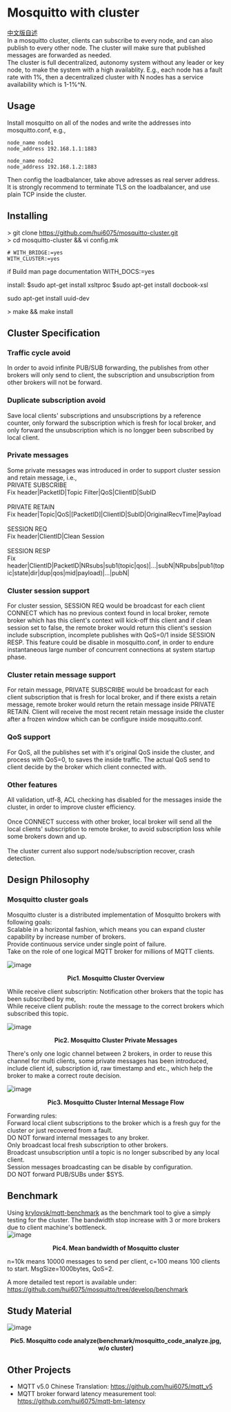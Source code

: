Mosquitto with cluster
=================

[中文版自述](https://github.com/charliexp/mosquitto-cluster/blob/master/readme-zh_cn.md)<br>
In a mosquitto cluster, clients can subscribe to every node, and can also publish to every other node. The cluster will make sure that published messages are forwarded as needed.<br>
The cluster is full decentralized, autonomy system without any leader or key node, to make the system with a high availablity.
E.g., each node has a fault rate with 1%, then a decentralized cluster with N nodes has a service availability which is 1-1%^N.<br>

## Usage

Install mosquitto on all of the nodes and write the addresses into mosquitto.conf, e.g.,<br>
```
node_name node1
node_address 192.168.1.1:1883

node_name node2
node_address 192.168.1.2:1883
```

Then config the loadbalancer, take above adresses as real server address. It is strongly recommend to terminate TLS on the loadbalancer, and use plain TCP inside the cluster.<br>

## Installing
\> git clone https://github.com/hui6075/mosquitto-cluster.git </br>
\> cd mosquitto-cluster && vi config.mk </br>
```
# WITH_BRIDGE:=yes
WITH_CLUSTER:=yes
```
if Build man page documentation
WITH_DOCS:=yes

install:
$sudo apt-get install xsltproc
$sudo apt-get install docbook-xsl

sudo apt-get install uuid-dev

\> make && make install </br>

## Cluster Specification

### Traffic cycle avoid
In order to avoid infinite PUB/SUB forwarding, the publishes from other brokers will only send to client, the subscription and unsubscription from other brokers will not be forward.<br>
### Duplicate subscription avoid
Save local clients' subscriptions and unsubscriptions by a reference counter, only forward the subscription which is fresh for local broker, and only forward the unsubscription which is no longger been subscribed by local client.<br>
### Private messages
Some private messages was introduced in order to support cluster session and retain message, i.e.,<br>
PRIVATE SUBSCRIBE<br>
Fix header|PacketID|Topic Filter|QoS|ClientID|SubID<br><br>
PRIVATE RETAIN<br>
Fix header|Topic|QoS|[PacketID]|ClientID|SubID|OriginalRecvTime|Payload<br><br>
SESSION REQ<br>
Fix header|ClientID|Clean Session<br><br>
SESSION RESP<br>
Fix header|ClientID|PacketID|NRsubs|sub1(topic|qos)|...|subN|NRpubs|pub1(topic|state|dir|dup|qos|mid|payload)|...|pubN|<br>
### Cluster session support
For cluster session, SESSION REQ would be broadcast for each client CONNECT which has no previous context found in local broker, remote broker which has this client's context will kick-off this client and if clean session set to false, the remote broker would return this client's session include subscription, incomplete publishes with QoS=0/1 inside SESSION RESP. This feature could be disable in mosquitto.conf, in order to endure instantaneous large number of concurrent connections at system startup phase.<br>
### Cluster retain message support
For retain message, PRIVATE SUBSCRIBE would be broadcast for each client subscription that
is fresh for local broker, and if there exists a retain message, remote broker would
return the retain message inside PRIVATE RETAIN. Client will receive the most recent retain message inside the cluster after a frozen window which can be configure inside mosquitto.conf.<br>
### QoS support
For QoS, all the publishes set with it's original QoS inside the cluster, and process with QoS=0, to saves the inside traffic. The actual QoS send to client decide by the broker which client connected with.<br>
### Other features
All validation, utf-8, ACL checking has disabled for the messages inside the cluster, in order to improve cluster efficiency.<br><br>
Once CONNECT success with other broker, local broker will send all the local clients' subscription to remote broker, to avoid subscription loss while some brokers down and up.<br><br>
The cluster current also support node/subscription recover, crash detection.<br>
## Design Philosophy
### Mosquitto cluster goals
Mosquitto cluster is a distributed implementation of Mosquitto brokers with following goals:<br>
Scalable in a horizontal fashion, which means you can expand cluster capability by increase number of brokers.<br>
Provide continuous service under single point of failure.<br>
Take on the role of one logical MQTT broker for millions of MQTT clients.<br>

![image](https://github.com/hui6075/mosquitto/blob/develop/img/1.jpg)
<p align="center"><b>Pic1. Mosquitto Cluster Overview</b></p>
While receive client subscriptin: Notification other brokers that the topic has been subscribed by me,<br>
While receive client publish: route the message to the correct brokers which subscribed this topic.<br>

![image](https://github.com/hui6075/mosquitto/blob/develop/img/2.jpg)
<p align="center"><b>Pic2. Mosquitto Cluster Private Messages</b></p>
There's only one logic channel between 2 brokers, in order to reuse this channel for multi clients, 
some private messages has been introduced, include client id, subscription id, raw timestamp and etc., 
which help the broker to make a correct route decision.<br>

![image](https://github.com/hui6075/mosquitto/blob/develop/img/3.jpg)
<p align="center"><b>Pic3. Mosquitto Cluster Internal Message Flow</b></p>
Forwarding rules:<br>
Forward local client subscriptions to the broker which is a fresh guy for the cluster or just recovered from a fault.<br>
DO NOT forward internal messages to any broker.<br>
Only broadcast local fresh subscription to other brokers.<br>
Broadcast unsubscription until a topic is no longer subscribed by any local client.<br>
Session messages broadcasting can be disable by configuration.<br>
DO NOT forward PUB/SUBs under $SYS.

## Benchmark
Using [krylovsk/mqtt-benchmark](https://github.com/krylovsk/mqtt-benchmark) as the benchmark tool to give a simply testing for the cluster. The bandwidth stop increase with 3 or more brokers due to client machine's bottleneck.<br>
![image](https://github.com/hui6075/mosquitto/blob/develop/img/cluster_throughput.jpg)
<p align="center"><b>Pic4. Mean bandwidth of Mosquitto cluster</b></p>
n=10k means 10000 messages to send per client, c=100 means 100 clients to start.
MsgSize=1000bytes, QoS=2.<br>

A more detailed test report is available under:
https://github.com/hui6075/mosquitto/tree/develop/benchmark

## Study Material

![image](https://github.com/hui6075/mosquitto-cluster/blob/master/benchmark/mosquitto_code_analyze.jpg)
<p align="center"><b>Pic5. Mosquitto code analyze(benchmark/mosquitto_code_analyze.jpg, w/o cluster)</b></p>

## Other Projects
* MQTT v5.0 Chinese Translation: <https://github.com/hui6075/mqtt_v5>
* MQTT broker forward latency measurement tool: <https://github.com/hui6075/mqtt-bm-latency>
